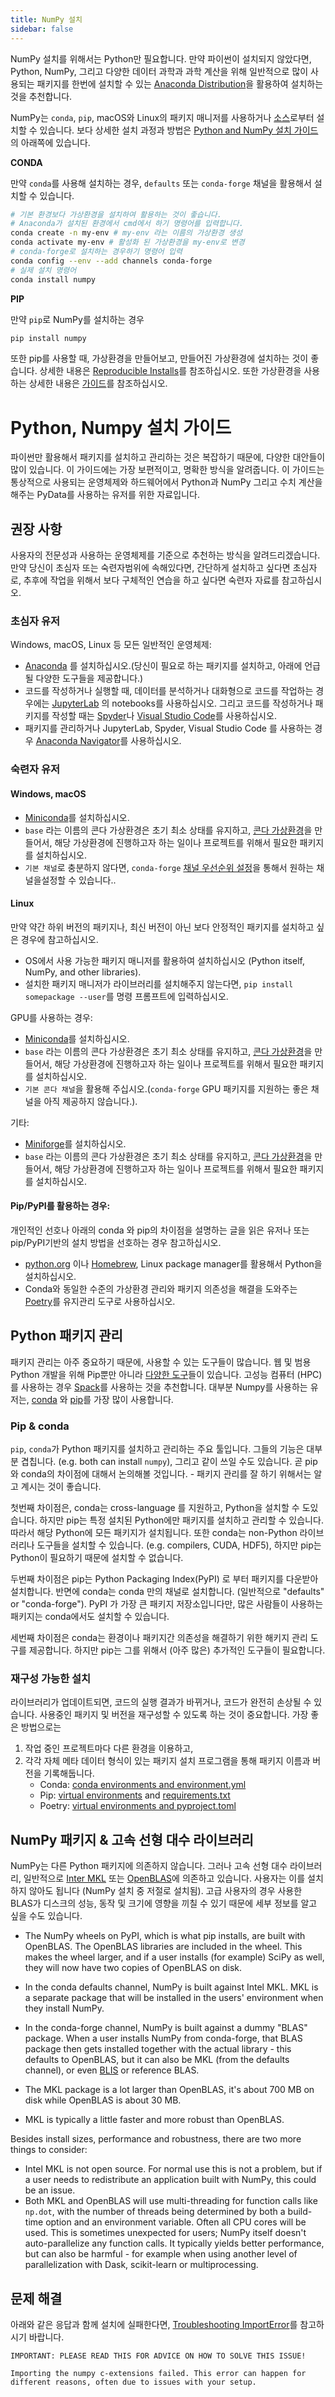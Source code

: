```yaml
---
title: NumPy 설치
sidebar: false
---
```


NumPy 설치를 위해서는 Python만 필요합니다. 만약 파이썬이 설치되지 않았다면, Python, NumPy, 그리고 다양한 데이터 과학과 과학 계산을 위해 일반적으로 많이 사용되는 패키지를 한번에 설치할 수 있는 [Anaconda Distribution](https://www.anaconda.com/distribution)을 활용하여 설치하는 것을 추천합니다.

NumPy는 `conda`, `pip`, macOS와 Linux의 패키지 매니저를 사용하거나 [소스](https://numpy.org/devdocs/user/building.html)로부터 설치할 수 있습니다. 보다 상세한 설치 과정과 방법은 [Python and NumPy 설치 가이드](#python-numpy-install-guide)의 아래쪽에 있습니다.

**CONDA**

만약 `conda`를 사용해 설치하는 경우, `defaults` 또는 `conda-forge` 채널을 활용해서 설치할 수 있습니다.

```bash
# 기본 환경보다 가상환경을 설치하여 활용하는 것이 좋습니다.
# Anaconda가 설치된 환경에서 cmd에서 하기 명령어를 입력합니다.
conda create -n my-env # my-env 라는 이름의 가상환경 생성
conda activate my-env # 활성화 된 가상환경을 my-env로 변경
# conda-forge로 설치하는 경우하기 명령어 입력
conda config --env --add channels conda-forge
# 실제 설치 명령어
conda install numpy
```

**PIP**

만약 `pip`로 NumPy를 설치하는 경우

```bash
pip install numpy
```
또한 pip를 사용할 때, 가상환경을 만들어보고, 만들어진 가상환경에 설치하는 것이 좋습니다. 상세한 내용은 [Reproducible Installs](#reproducible-installs)를 참조하십시오. 또한 가상환경을 사용하는 상세한 내용은 [가이드](https://dev.to/bowmanjd/python-tools-for-managing-virtual-environments-3bko#howto)를 참조하십시오.

<a name="python-numpy-install-guide"></a>

# Python, Numpy 설치 가이드

파이썬만 활용해서 패키지를 설치하고 관리하는 것은 복잡하기 때문에, 다양한 대안들이 많이 있습니다. 이 가이드에는 가장 보편적이고, 명확한 방식을 알려줍니다. 이 가이드는 통상적으로 사용되는 운영체제와 하드웨어에서 Python과 NumPy 그리고 수치 계산을 해주는 PyData를 사용하는 유저를 위한 자료입니다.

## 권장 사항

사용자의 전문성과 사용하는 운영체제를 기준으로 추천하는 방식을 알려드리겠습니다. 만약 당신이 초심자 또는 숙련자범위에 속해있다면, 간단하게 설치하고 싶다면 초심자로, 추후에 작업을 위해서 보다 구체적인 연습을 하고 싶다면 숙련자 자료를 참고하십시오.

### 초심자 유저

Windows, macOS, Linux 등 모든 일반적인 운영체제:

- [Anaconda](https://www.anaconda.com/distribution/) 를 설치하십시오.(당신이 필요로 하는 패키지를 설치하고, 아래에 언급될 다양한 도구들을 제공합니다.)
- 코드를 작성하거나 실행할 때, 데이터를 분석하거나 대화형으로 코드를 작업하는 경우에는 [JupyterLab](https://jupyterlab.readthedocs.io/en/stable/index.html) 의 notebooks를 사용하십시오. 그리고 코드를 작성하거나 패키지를 작성할 때는 [Spyder](https://www.spyder-ide.org/)나 [Visual Studio Code](https://code.visualstudio.com/)를 사용하십시오.
- 패키지를 관리하거나 JupyterLab, Spyder, Visual Studio Code 를 사용하는 경우 [Anaconda Navigator](https://docs.anaconda.com/anaconda/navigator/)를 사용하십시오.


### 숙련자 유저

#### Windows, macOS

- [Miniconda](https://docs.conda.io/en/latest/miniconda.html)를 설치하십시오.
- `base` 라는 이름의 콘다 가상환경은 초기 최소 상태를 유지하고, [콘다 가상환경](https://docs.conda.io/projects/conda/en/latest/user-guide/tasks/manage-environments.html#)을 만들어서, 해당 가상환경에 진행하고자 하는 일이나 프로젝트를 위해서 필요한 패키지를 설치하십시오.
- `기본 채널`로 충분하지 않다면, `conda-forge` [채널 우선순위 설정](https://conda-forge.org/docs/user/introduction.html#how-can-i-install-packages-from-conda-forge)을 통해서 원하는 채널을설정할 수 있습니다..


#### Linux

만약 약간 하위 버전의 패키지나, 최신 버전이 아닌 보다 안정적인 패키지를 설치하고 싶은 경우에 참고하십시오.
- OS에서 사용 가능한 패키지 매니저를 활용하여 설치하십시오 (Python itself, NumPy, and other libraries).
- 설치한 패키지 매니저가 라이브러리를 설치해주지 않는다면, `pip install somepackage --user`를 명령 프롬프트에 입력하십시오.

GPU를 사용하는 경우:
- [Miniconda](https://docs.conda.io/en/latest/miniconda.html)를 설치하십시오.
- `base` 라는 이름의 콘다 가상환경은 초기 최소 상태를 유지하고, [콘다 가상환경](https://docs.conda.io/projects/conda/en/latest/user-guide/tasks/manage-environments.html#)을 만들어서, 해당 가상환경에 진행하고자 하는 일이나 프로젝트를 위해서 필요한 패키지를 설치하십시오.
- `기본 콘다 채널`을 활용해 주십시오.(`conda-forge` GPU 패키지를 지원하는 좋은 채널을 아직 제공하지 않습니다.).

기타:
- [Miniforge](https://github.com/conda-forge/miniforge)를 설치하십시오.
- `base` 라는 이름의 콘다 가상환경은 초기 최소 상태를 유지하고, [콘다 가상환경](https://docs.conda.io/projects/conda/en/latest/user-guide/tasks/manage-environments.html#)을 만들어서, 해당 가상환경에 진행하고자 하는 일이나 프로젝트를 위해서 필요한 패키지를 설치하십시오.


#### Pip/PyPI를 활용하는 경우:

개인적인 선호나 아래의 conda 와 pip의 차이점을 설명하는 글을 읽은 유저나 또는 pip/PyPI기반의 설치 방법을 선호하는 경우 참고하십시오.
- [python.org](https://www.python.org/downloads/) 이나 [Homebrew](https://brew.sh/), Linux package manager를 활용해서 Python을 설치하십시오.
- Conda와 동일한 수준의 가상환경 관리와 패키지 의존성을 해결을 도와주는 [Poetry](https://python-poetry.org/)를 유지관리 도구로 사용하십시오.


## Python 패키지 관리

패키지 관리는 아주 중요하기 때문에, 사용할 수 있는 도구들이 많습니다. 웹 및 범용 Python 개발을 위해 Pip뿐만 아니라 [다양한 도구](https://packaging.python.org/guides/tool-recommendations/)들이 있습니다. 고성능 컴퓨터 (HPC)를 사용하는 경우 [Spack](https://github.com/spack/spack)를 사용하는 것을 추천합니다. 대부분 Numpy를 사용하는 유저는, [conda](https://conda.io/en/latest/) 와 [pip](https://pip.pypa.io/en/stable/)를 가장 많이 사용합니다.


### Pip & conda

`pip`, `conda`가 Python 패키지를 설치하고 관리하는 주요 툴입니다. 그들의 기능은 대부분 겹칩니다. (e.g. both can install `numpy`), 그리고 같이 쓰일 수도 있습니다. 곧 pip와 conda의 차이점에 대해서 논의해볼 것입니다. - 패키지 관리를 잘 하기 위해서는 알고 계시는 것이 좋습니다.

첫번째 차이점은, conda는 cross-language 를 지원하고, Python을 설치할 수 도있습니다. 하지만 pip는 특정 설치된 Python에만 패키지를 설치하고 관리할 수 있습니다. 따라서 해당 Python에 모든 패키지가 설치됩니다. 또한 conda는 non-Python 라이브러리나 도구들을 설치할 수 있습니다. (e.g. compilers, CUDA, HDF5), 하지만 pip는 Python이 필요하기 때문에 설치할 수 없습니다.

두번째 차이점은 pip는 Python Packaging Index(PyPI) 로 부터 패키지를 다운받아 설치합니다. 반면에 conda는 conda 만의 채널로 설치합니다. (일반적으로 "defaults" or "conda-forge"). PyPI 가 가장 큰 패키지 저장소입니다만, 많은 사람들이 사용하는 패키지는 conda에서도 설치할 수 있습니다.

세번째 차이점은 conda는 환경이나 패키지간 의존성을 해결하기 위한 해키지 관리 도구를 제공합니다. 하지만 pip는 그를 위해서 (아주 많은) 추가적인 도구들이 필요합니다.


### 재구성 가능한 설치

라이브러리가 업데이트되면, 코드의 실행 결과가 바뀌거나, 코드가 완전히 손상될 수 있습니다. 사용중인 패키지 및 버전을 재구성할 수 있도록 하는 것이 중요합니다. 가장 좋은 방법으로는

1. 작업 중인 프로젝트마다 다른 환경을 이용하고,
2. 각각 자체 메타 데이터 형식이 있는 패키지 설치 프로그램을 통해 패키지 이름과 버전을 기록해둡니다.
   - Conda: [conda environments and environment.yml](https://docs.conda.io/projects/conda/en/latest/user-guide/tasks/manage-environments.html#)
   - Pip: [virtual environments](https://docs.python.org/3/tutorial/venv.html) and [requirements.txt](https://pip.readthedocs.io/en/latest/user_guide/#requirements-files)
   - Poetry: [virtual environments and pyproject.toml](https://python-poetry.org/docs/basic-usage/)



## NumPy 패키지 & 고속 선형 대수 라이브러리

NumPy는 다른 Python 패키지에 의존하지 않습니다. 그러나 고속 선형 대수 라이브러리, 일반적으로 [Inter MKL](https://software.intel.com/en-us/mkl) 또는 [OpenBLAS](https://www.openblas.net/)에 의존하고 있습니다. 사용자는 이를 설치하지 않아도 됩니다 (NumPy 설치 중 저절로 설치됨). 고급 사용자의 경우 사용한 BLAS가 디스크의 성능, 동작 및 크기에 영향을 끼칠 수 있기 때문에 세부 정보를 알고 싶을 수도 있습니다.

- The NumPy wheels on PyPI, which is what pip installs, are built with OpenBLAS. The OpenBLAS libraries are included in the wheel. This makes the wheel larger, and if a user installs (for example) SciPy as well, they will now have two copies of OpenBLAS on disk.

- In the conda defaults channel, NumPy is built against Intel MKL. MKL is a separate package that will be installed in the users' environment when they install NumPy.

- In the conda-forge channel, NumPy is built against a dummy "BLAS" package. When a user installs NumPy from conda-forge, that BLAS package then gets installed together with the actual library - this defaults to OpenBLAS, but it can also be MKL (from the defaults channel), or even [BLIS](https://github.com/flame/blis) or reference BLAS.

- The MKL package is a lot larger than OpenBLAS, it's about 700 MB on disk while OpenBLAS is about 30 MB.

- MKL is typically a little faster and more robust than OpenBLAS.

Besides install sizes, performance and robustness, there are two more things to consider:

- Intel MKL is not open source. For normal use this is not a problem, but if a user needs to redistribute an application built with NumPy, this could be an issue.
- Both MKL and OpenBLAS will use multi-threading for function calls like `np.dot`, with the number of threads being determined by both a build-time option and an environment variable. Often all CPU cores will be used. This is sometimes unexpected for users; NumPy itself doesn't auto-parallelize any function calls. It typically yields better performance, but can also be harmful - for example when using another level of parallelization with Dask, scikit-learn or multiprocessing.


## 문제 해결

아래와 같은 응답과 함께 설치에 실패한다면, [Troubleshooting ImportError](https://numpy.org/doc/stable/user/troubleshooting-importerror.html)를 참고하시기 바랍니다.

```
IMPORTANT: PLEASE READ THIS FOR ADVICE ON HOW TO SOLVE THIS ISSUE!

Importing the numpy c-extensions failed. This error can happen for
different reasons, often due to issues with your setup.
```

